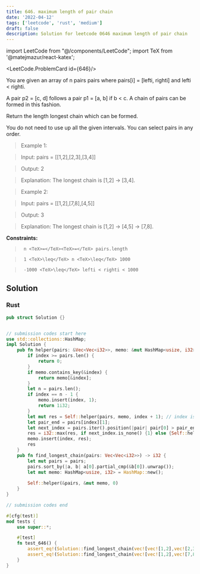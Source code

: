```yaml
---
title: 646. maximum length of pair chain
date: '2022-04-12'
tags: ['leetcode', 'rust', 'medium']
draft: false
description: Solution for leetcode 0646 maximum length of pair chain
---
```

import LeetCode from "@/components/LeetCode";
import TeX from '@matejmazur/react-katex';

<LeetCode.ProblemCard id={646}/>
 

  You are given an array of n pairs pairs where pairs[i] <TeX>=</TeX> [lefti, righti] and lefti < righti.

  A pair p2 <TeX>=</TeX> [c, d] follows a pair p1 <TeX>=</TeX> [a, b] if b < c. A chain of pairs can be formed in this fashion.

  Return the length longest chain which can be formed.

  You do not need to use up all the given intervals. You can select pairs in any order.

   

 >   Example 1:

  

 >   Input: pairs <TeX>=</TeX> [[1,2],[2,3],[3,4]]

 >   Output: 2

 >   Explanation: The longest chain is [1,2] -> [3,4].

  

 >   Example 2:

  

 >   Input: pairs <TeX>=</TeX> [[1,2],[7,8],[4,5]]

 >   Output: 3

 >   Explanation: The longest chain is [1,2] -> [4,5] -> [7,8].

  

   

  **Constraints:**

  

 >   	n <TeX>=</TeX><TeX>=</TeX> pairs.length

 >   	1 <TeX>\leq</TeX> n <TeX>\leq</TeX> 1000

 >   	-1000 <TeX>\leq</TeX> lefti < righti < 1000


## Solution
### Rust
```rust
pub struct Solution {}


// submission codes start here
use std::collections::HashMap;
impl Solution {
    pub fn helper(pairs: &Vec<Vec<i32>>, memo: &mut HashMap<usize, i32>, index: usize) -> i32 {
        if index >= pairs.len() {
            return 0;
        }
        if memo.contains_key(&index) {
            return memo[&index];
        }
        let n = pairs.len();
        if index == n - 1 {
            memo.insert(index, 1);
            return 1i32;
        }
        let mut res = Self::helper(pairs, memo, index + 1); // index is ignored
        let pair_end = pairs[index][1];
        let next_index = pairs.iter().position(|pair| pair[0] > pair_end);
        res = i32::max(res, if next_index.is_none() {1} else {Self::helper(pairs, memo, next_index.unwrap()) + 1});
        memo.insert(index, res);
        res
    }
    pub fn find_longest_chain(pairs: Vec<Vec<i32>>) -> i32 {
        let mut pairs = pairs;
        pairs.sort_by(|a, b| a[0].partial_cmp(&b[0]).unwrap());
        let mut memo: HashMap<usize, i32> = HashMap::new();
        
        Self::helper(&pairs, &mut memo, 0)
    }
}

// submission codes end

#[cfg(test)]
mod tests {
    use super::*;

    #[test]
    fn test_646() {
        assert_eq!(Solution::find_longest_chain(vec![vec![1,2],vec![2,3],vec![3,4]]), 2);
        assert_eq!(Solution::find_longest_chain(vec![vec![1,2],vec![7,8],vec![4,5]]), 3);
    }
}

```
